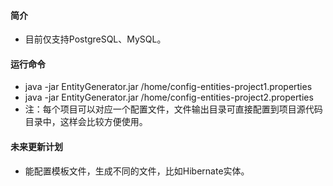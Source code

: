 #### 简介
* 目前仅支持PostgreSQL、MySQL。

#### 运行命令
* java -jar EntityGenerator.jar /home/config-entities-project1.properties
* java -jar EntityGenerator.jar /home/config-entities-project2.properties
* 注：每个项目可以对应一个配置文件，文件输出目录可直接配置到项目源代码目录中，这样会比较方便使用。

#### 未来更新计划
* 能配置模板文件，生成不同的文件，比如Hibernate实体。


